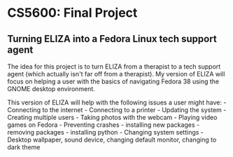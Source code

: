 # CS5600: Final Project

## Turning ELIZA into a Fedora Linux tech support agent

The idea for this project is to turn ELIZA from a therapist to a tech support agent (which actually isn't far off from a therapist). My version of ELIZA will focus on helping a user with the basics of navigating Fedora 38 using the GNOME desktop environment.

This version of ELIZA will help with the following issues a user might have:
    - Connecting to the internet
    - Connecting to a printer
    - Updating the system
    - Creating multiple users
    - Taking photos with the webcam
    - Playing video games on Fedora
    - Preventing crashes
    - installing new packages
    - removing packages
    - installing python
    - Changing system settings
        - Desktop wallpaper, sound device, changing default monitor, changing to dark theme
